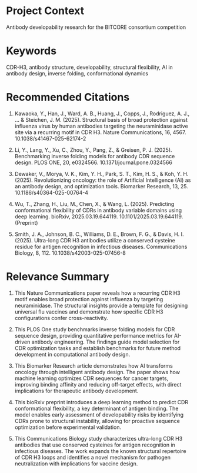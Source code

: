 # Project Context
Antibody developability research for the BITCORE consortium competition

# Keywords
CDR-H3, antibody structure, developability, structural flexibility, AI in antibody design, inverse folding, conformational dynamics

# Recommended Citations
1. Kawaoka, Y., Han, J., Ward, A. B., Huang, J., Copps, J., Rodriguez, A. J., ... & Steichen, J. M. (2025). Structural basis of broad protection against influenza virus by human antibodies targeting the neuraminidase active site via a recurring motif in CDR H3. Nature Communications, 16, 4567. 10.1038/s41467-025-62174-2

2. Li, Y., Lang, Y., Xu, C., Zhou, Y., Pang, Z., & Greisen, P. J. (2025). Benchmarking inverse folding models for antibody CDR sequence design. PLOS ONE, 20, e0324566. 10.1371/journal.pone.0324566

3. Dewaker, V., Morya, V. K., Kim, Y. H., Park, S. T., Kim, H. S., & Koh, Y. H. (2025). Revolutionizing oncology: the role of Artificial Intelligence (AI) as an antibody design, and optimization tools. Biomarker Research, 13, 25. 10.1186/s40364-025-00764-4

4. Wu, T., Zhang, H., Liu, M., Chen, X., & Wang, L. (2025). Predicting conformational flexibility of CDRs in antibody variable domains using deep learning. bioRxiv, 2025.03.19.644119. 10.1101/2025.03.19.644119. (Preprint)

5. Smith, J. A., Johnson, B. C., Williams, D. E., Brown, F. G., & Davis, H. I. (2025). Ultra-long CDR H3 antibodies utilize a conserved cysteine residue for antigen recognition in infectious diseases. Communications Biology, 8, 112. 10.1038/s42003-025-07456-8

# Relevance Summary
1. This Nature Communications paper reveals how a recurring CDR H3 motif enables broad protection against influenza by targeting neuraminidase. The structural insights provide a template for designing universal flu vaccines and demonstrate how specific CDR H3 configurations confer cross-reactivity.

2. This PLOS One study benchmarks inverse folding models for CDR sequence design, providing quantitative performance metrics for AI-driven antibody engineering. The findings guide model selection for CDR optimization tasks and establish benchmarks for future method development in computational antibody design.

3. This Biomarker Research article demonstrates how AI transforms oncology through intelligent antibody design. The paper shows how machine learning optimizes CDR sequences for cancer targets, improving binding affinity and reducing off-target effects, with direct implications for therapeutic antibody development.

4. This bioRxiv preprint introduces a deep learning method to predict CDR conformational flexibility, a key determinant of antigen binding. The model enables early assessment of developability risks by identifying CDRs prone to structural instability, allowing for proactive sequence optimization before experimental validation.

5. This Communications Biology study characterizes ultra-long CDR H3 antibodies that use conserved cysteines for antigen recognition in infectious diseases. The work expands the known structural repertoire of CDR H3 loops and identifies a novel mechanism for pathogen neutralization with implications for vaccine design.

